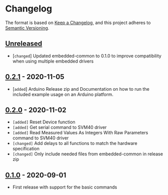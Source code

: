 # Changelog

The format is based on [Keep a Changelog](https://keepachangelog.com/en/1.0.0/),
and this project adheres to [Semantic Versioning](https://semver.org/spec/v2.0.0.html).

## [Unreleased]

 * [`changed`] Updated embedded-common to 0.1.0 to improve compatibility when
               using multiple embedded drivers

## [0.2.1] - 2020-11-05

 * [`added`] Arduino Release zip and Documentation on how to run the included
             example usage on an Arduino platform.

## [0.2.0] - 2020-11-02

 * `[added]`   Reset Device function
 * `[added]`   Get serial command to SVM40 driver
 * `[added]`   Read Measured Values As Integers With Raw Parameters command to
               SVM40 driver
 * `[changed]` Add delays to all functions to match the hardware specification
 * `[changed]` Only include needed files from embedded-common in release zip

## [0.1.0] - 2020-09-01

 * First release with support for the basic commands

[Unreleased]: https://github.com/Sensirion/embedded-svm40/compare/0.2.1...master
[0.2.1]: https://github.com/Sensirion/embedded-svm40/compare/0.2.0...0.2.1
[0.2.0]: https://github.com/Sensirion/embedded-svm40/compare/0.1.0...0.2.0
[0.1.0]: https://github.com/Sensirion/embedded-svm40/releases/tag/0.1.0
